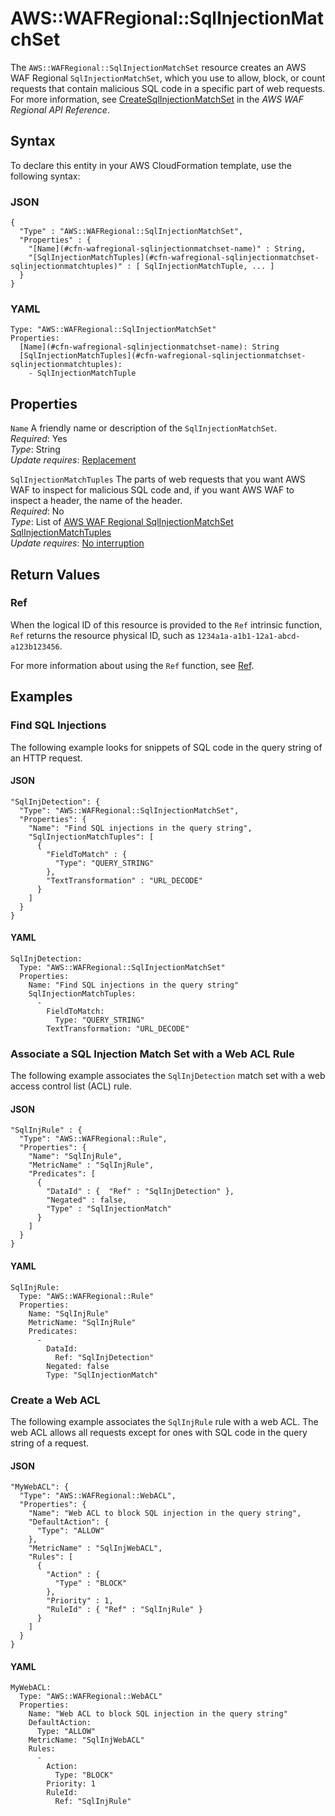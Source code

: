 # AWS::WAFRegional::SqlInjectionMatchSet<a name="aws-resource-wafregional-sqlinjectionmatchset"></a>

The `AWS::WAFRegional::SqlInjectionMatchSet` resource creates an AWS WAF Regional `SqlInjectionMatchSet`, which you use to allow, block, or count requests that contain malicious SQL code in a specific part of web requests\. For more information, see [CreateSqlInjectionMatchSet](https://docs.aws.amazon.com/waf/latest/APIReference/API_regional_CreateSqlInjectionMatchSet.html) in the *AWS WAF Regional API Reference*\.

## Syntax<a name="aws-resource-wafregional-sqlinjectionmatchset-syntax"></a>

To declare this entity in your AWS CloudFormation template, use the following syntax:

### JSON<a name="aws-resource-wafregional-sqlinjectionmatchset-syntax.json"></a>

```
{
  "Type" : "AWS::WAFRegional::SqlInjectionMatchSet",
  "Properties" : {
    "[Name](#cfn-wafregional-sqlinjectionmatchset-name)" : String,
    "[SqlInjectionMatchTuples](#cfn-wafregional-sqlinjectionmatchset-sqlinjectionmatchtuples)" : [ SqlInjectionMatchTuple, ... ]
  }
}
```

### YAML<a name="aws-resource-wafregional-sqlinjectionmatchset-syntax.yaml"></a>

```
Type: "AWS::WAFRegional::SqlInjectionMatchSet"
Properties: 
  [Name](#cfn-wafregional-sqlinjectionmatchset-name): String
  [SqlInjectionMatchTuples](#cfn-wafregional-sqlinjectionmatchset-sqlinjectionmatchtuples):
    - SqlInjectionMatchTuple
```

## Properties<a name="w2922ab1c21c10d221c29b7"></a>

`Name`  <a name="cfn-wafregional-sqlinjectionmatchset-name"></a>
A friendly name or description of the `SqlInjectionMatchSet`\.  
*Required*: Yes  
*Type*: String  
*Update requires*: [Replacement](using-cfn-updating-stacks-update-behaviors.md#update-replacement)

`SqlInjectionMatchTuples`  <a name="cfn-wafregional-sqlinjectionmatchset-sqlinjectionmatchtuples"></a>
The parts of web requests that you want AWS WAF to inspect for malicious SQL code and, if you want AWS WAF to inspect a header, the name of the header\.  
*Required*: No  
*Type*: List of [AWS WAF Regional SqlInjectionMatchSet SqlInjectionMatchTuples](aws-properties-wafregional-sqlinjectionmatchset-sqlinjectionmatchtuples.md)  
*Update requires*: [No interruption](using-cfn-updating-stacks-update-behaviors.md#update-no-interrupt)

## Return Values<a name="w2922ab1c21c10d221c29b9"></a>

### Ref<a name="w2922ab1c21c10d221c29b9b2"></a>

When the logical ID of this resource is provided to the `Ref` intrinsic function, `Ref` returns the resource physical ID, such as `1234a1a-a1b1-12a1-abcd-a123b123456`\.

For more information about using the `Ref` function, see [Ref](intrinsic-function-reference-ref.md)\.

## Examples<a name="w2922ab1c21c10d221c29c11"></a>

### Find SQL Injections<a name="w2922ab1c21c10d221c29c11b2"></a>

The following example looks for snippets of SQL code in the query string of an HTTP request\.

#### JSON<a name="aws-resource-wafregional-sqlinjectionmatchset-example1.json"></a>

```
"SqlInjDetection": {
  "Type": "AWS::WAFRegional::SqlInjectionMatchSet",
  "Properties": {
    "Name": "Find SQL injections in the query string",
    "SqlInjectionMatchTuples": [
      {
        "FieldToMatch" : {
          "Type": "QUERY_STRING"
        },
        "TextTransformation" : "URL_DECODE"
      }
    ]
  }
}
```

#### YAML<a name="aws-resource-wafregional-sqlinjectionmatchset-example1.yaml"></a>

```
SqlInjDetection: 
  Type: "AWS::WAFRegional::SqlInjectionMatchSet"
  Properties: 
    Name: "Find SQL injections in the query string"
    SqlInjectionMatchTuples: 
      - 
        FieldToMatch: 
          Type: "QUERY_STRING"
        TextTransformation: "URL_DECODE"
```

### Associate a SQL Injection Match Set with a Web ACL Rule<a name="w2922ab1c21c10d221c29c11b4"></a>

The following example associates the `SqlInjDetection` match set with a web access control list \(ACL\) rule\.

#### JSON<a name="aws-resource-wafregional-sqlinjectionmatchset-example2.json"></a>

```
"SqlInjRule" : {
  "Type": "AWS::WAFRegional::Rule",
  "Properties": {
    "Name": "SqlInjRule",
    "MetricName" : "SqlInjRule",
    "Predicates": [
      {
        "DataId" : {  "Ref" : "SqlInjDetection" },
        "Negated" : false,
        "Type" : "SqlInjectionMatch"
      }
    ]
  }
}
```

#### YAML<a name="aws-resource-wafregional-sqlinjectionmatchset-example2.yaml"></a>

```
SqlInjRule: 
  Type: "AWS::WAFRegional::Rule"
  Properties: 
    Name: "SqlInjRule"
    MetricName: "SqlInjRule"
    Predicates: 
      - 
        DataId: 
          Ref: "SqlInjDetection"
        Negated: false
        Type: "SqlInjectionMatch"
```

### Create a Web ACL<a name="w2922ab1c21c10d221c29c11b6"></a>

The following example associates the `SqlInjRule` rule with a web ACL\. The web ACL allows all requests except for ones with SQL code in the query string of a request\.

#### JSON<a name="aws-resource-wafregional-sqlinjectionmatchset-example3.json"></a>

```
"MyWebACL": {
  "Type": "AWS::WAFRegional::WebACL",
  "Properties": {
    "Name": "Web ACL to block SQL injection in the query string",
    "DefaultAction": {
      "Type": "ALLOW"
    },
    "MetricName" : "SqlInjWebACL",
    "Rules": [
      {
        "Action" : {
          "Type" : "BLOCK"
        },
        "Priority" : 1,
        "RuleId" : { "Ref" : "SqlInjRule" }
      }
    ]
  }
}
```

#### YAML<a name="aws-resource-wafregional-sqlinjectionmatchset-example3.yaml"></a>

```
MyWebACL: 
  Type: "AWS::WAFRegional::WebACL"
  Properties: 
    Name: "Web ACL to block SQL injection in the query string"
    DefaultAction: 
      Type: "ALLOW"
    MetricName: "SqlInjWebACL"
    Rules: 
      - 
        Action: 
          Type: "BLOCK"
        Priority: 1
        RuleId: 
          Ref: "SqlInjRule"
```